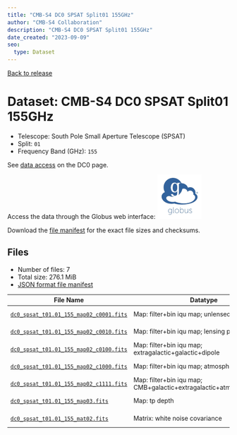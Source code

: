 ```yaml
---
title: "CMB-S4 DC0 SPSAT Split01 155GHz"
author: "CMB-S4 Collaboration"
description: "CMB-S4 DC0 SPSAT Split01 155GHz"
date_created: "2023-09-09"
seo:
  type: Dataset
---
```


[Back to release](./dc0.html#datasets)

# Dataset: CMB-S4 DC0 SPSAT Split01 155GHz

- Telescope: South Pole Small Aperture Telescope (SPSAT) 
- Split: `01`
- Frequency Band (GHz): `155`

See [data access](./dc0.html#data-access) on the DC0 page.

Access the data through the Globus web interface: [![Download via Globus](images/globus-logo.png)](https://app.globus.org/file-manager?origin_id=38f01147-f09e-483d-a552-3866669a846d&origin_path=%2Fdatareleases%2Fdc0%2Fmission%2Fspsat%2Fsplit01%2F155%2F)

Download the [file manifest](https://g-456d30.0ed28.75bc.data.globus.org/datareleases/dc0/mission/spsat/split01/155/manifest.json) for the exact file sizes and checksums.

## Files

- Number of files: 7
- Total size: 276.1 MiB
- [JSON format file manifest](https://g-456d30.0ed28.75bc.data.globus.org/datareleases/dc0/mission/spsat/split01/155/manifest.json)

|                                                                                File Name                                                                                |                               Datatype                               |   Size   |
| ----------------------------------------------------------------------------------------------------------------------------------------------------------------------- | -------------------------------------------------------------------- | -------- |
| [`dc0_spsat_t01.01_155_map02_c0001.fits`](https://g-456d30.0ed28.75bc.data.globus.org/datareleases/dc0/mission/spsat/split01/155/dc0_spsat_t01.01_155_map02_c0001.fits) | Map: filter+bin iqu map; unlensed primary CMB                        | 36.0 MiB |
| [`dc0_spsat_t01.01_155_map02_c0010.fits`](https://g-456d30.0ed28.75bc.data.globus.org/datareleases/dc0/mission/spsat/split01/155/dc0_spsat_t01.01_155_map02_c0010.fits) | Map: filter+bin iqu map; lensing perturbation                        | 36.0 MiB |
| [`dc0_spsat_t01.01_155_map02_c0100.fits`](https://g-456d30.0ed28.75bc.data.globus.org/datareleases/dc0/mission/spsat/split01/155/dc0_spsat_t01.01_155_map02_c0100.fits) | Map: filter+bin iqu map; extragalactic+galactic+dipole               | 36.0 MiB |
| [`dc0_spsat_t01.01_155_map02_c1000.fits`](https://g-456d30.0ed28.75bc.data.globus.org/datareleases/dc0/mission/spsat/split01/155/dc0_spsat_t01.01_155_map02_c1000.fits) | Map: filter+bin iqu map; atmosphere+noise                            | 36.0 MiB |
| [`dc0_spsat_t01.01_155_map02_c1111.fits`](https://g-456d30.0ed28.75bc.data.globus.org/datareleases/dc0/mission/spsat/split01/155/dc0_spsat_t01.01_155_map02_c1111.fits) | Map: filter+bin iqu map; CMB+galactic+extragalactic+atmosphere+noise | 36.0 MiB |
| [`dc0_spsat_t01.01_155_map03.fits`](https://g-456d30.0ed28.75bc.data.globus.org/datareleases/dc0/mission/spsat/split01/155/dc0_spsat_t01.01_155_map03.fits)             | Map: tp depth                                                        | 24.0 MiB |
| [`dc0_spsat_t01.01_155_mat02.fits`](https://g-456d30.0ed28.75bc.data.globus.org/datareleases/dc0/mission/spsat/split01/155/dc0_spsat_t01.01_155_mat02.fits)             | Matrix: white noise covariance                                       | 72.0 MiB |
